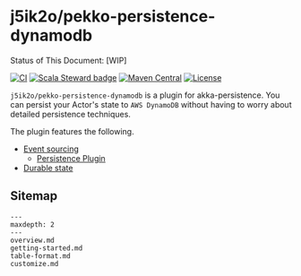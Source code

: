 # j5ik2o/pekko-persistence-dynamodb

Status of This Document: [WIP]

[![CI](https://github.com/j5ik2o/pekko-persistence-dynamodb/workflows/CI/badge.svg)](https://github.com/j5ik2o/pekko-persistence-dynamodb/actions?query=workflow%3ACI)
[![Scala Steward badge](https://img.shields.io/badge/Scala_Steward-helping-blue.svg?style=flat&logo=data:image/png;base64,iVBORw0KGgoAAAANSUhEUgAAAA4AAAAQCAMAAAARSr4IAAAAVFBMVEUAAACHjojlOy5NWlrKzcYRKjGFjIbp293YycuLa3pYY2LSqql4f3pCUFTgSjNodYRmcXUsPD/NTTbjRS+2jomhgnzNc223cGvZS0HaSD0XLjbaSjElhIr+AAAAAXRSTlMAQObYZgAAAHlJREFUCNdNyosOwyAIhWHAQS1Vt7a77/3fcxxdmv0xwmckutAR1nkm4ggbyEcg/wWmlGLDAA3oL50xi6fk5ffZ3E2E3QfZDCcCN2YtbEWZt+Drc6u6rlqv7Uk0LdKqqr5rk2UCRXOk0vmQKGfc94nOJyQjouF9H/wCc9gECEYfONoAAAAASUVORK5CYII=)](https://scala-steward.org)
[![Maven Central](https://maven-badges.herokuapp.com/maven-central/com.github.j5ik2o/pekko-persistence-dynamodb-journal-v2_2.13/badge.svg)](https://maven-badges.herokuapp.com/maven-central/com.github.j5ik2o/pekko-persistence-dynamodb-journal-v2_2.13)
[![License](https://img.shields.io/badge/License-Apache%202.0-blue.svg)](https://opensource.org/licenses/Apache-2.0)

`j5ik2o/pekko-persistence-dynamodb` is a plugin for akka-persistence.
You can persist your Actor's state to `AWS DynamoDB` without having to worry about detailed persistence techniques.

The plugin features the following.

- [Event sourcing](https://pekko.apache.org/docs/pekko/current/typed/persistence.html)
  - [Persistence Plugin](https://pekko.apache.org/docs/pekko/current/persistence-plugins.html)
- [Durable state](https://pekko.apache.org/docs/pekko/current/typed/index-persistence-durable-state.html)

## Sitemap

```{toctree}
---
maxdepth: 2
---
overview.md
getting-started.md
table-format.md
customize.md
```
